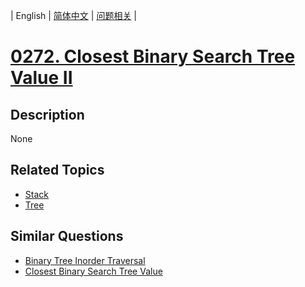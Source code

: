 
| English | [简体中文](README.md) | [问题相关](QUESTION.md) |
# [0272. Closest Binary Search Tree Value II](https://leetcode-cn.com/problems/closest-binary-search-tree-value-ii/)
## Description
None
## Related Topics
- [Stack](https://leetcode-cn.com/tag/stack)
- [Tree](https://leetcode-cn.com/tag/tree)
## Similar Questions
- [Binary Tree Inorder Traversal](../0094/README_EN.md)
- [Closest Binary Search Tree Value](../0270/README_EN.md)
